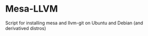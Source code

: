 # Mesa-LLVM
Script for installing mesa and llvm-git on Ubuntu and Debian (and derivatived distros)



